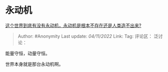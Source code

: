 # 永动机
[这个世界到底有没有永动机，永动机是根本不存在还是人类造不出来?](https://www.zhihu.com/question/563747875/answer/2739907051)

> Author: #Anonymity
> Last update: *04/11/2022*
> Link:
> Tag:
> 评论区：
> 泛讨论：

能量守恒，动量守恒。

世界本身就是那台永动机啊。
